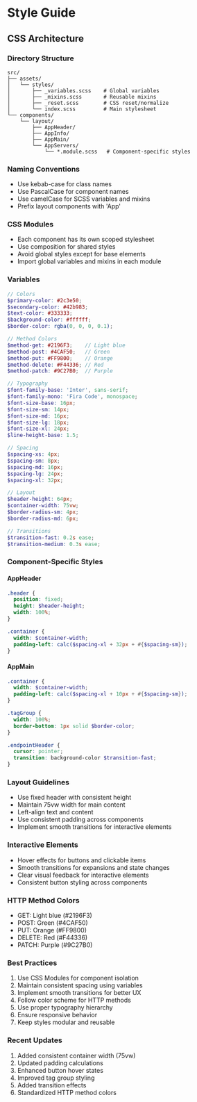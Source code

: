 # Style Guide

## CSS Architecture

### Directory Structure
```
src/
├── assets/
│   └── styles/
│       ├── _variables.scss    # Global variables
│       ├── _mixins.scss       # Reusable mixins
│       ├── _reset.scss        # CSS reset/normalize
│       └── index.scss         # Main stylesheet
└── components/
    └── layout/
        ├── AppHeader/
        ├── AppInfo/
        ├── AppMain/
        └── AppServers/
            └── *.module.scss   # Component-specific styles
```

### Naming Conventions
- Use kebab-case for class names
- Use PascalCase for component names
- Use camelCase for SCSS variables and mixins
- Prefix layout components with 'App'

### CSS Modules
- Each component has its own scoped stylesheet
- Use composition for shared styles
- Avoid global styles except for base elements
- Import global variables and mixins in each module

### Variables
```scss
// Colors
$primary-color: #2c3e50;
$secondary-color: #42b983;
$text-color: #333333;
$background-color: #ffffff;
$border-color: rgba(0, 0, 0, 0.1);

// Method Colors
$method-get: #2196F3;    // Light blue
$method-post: #4CAF50;   // Green
$method-put: #FF9800;    // Orange
$method-delete: #F44336; // Red
$method-patch: #9C27B0;  // Purple

// Typography
$font-family-base: 'Inter', sans-serif;
$font-family-mono: 'Fira Code', monospace;
$font-size-base: 16px;
$font-size-sm: 14px;
$font-size-md: 16px;
$font-size-lg: 18px;
$font-size-xl: 24px;
$line-height-base: 1.5;

// Spacing
$spacing-xs: 4px;
$spacing-sm: 8px;
$spacing-md: 16px;
$spacing-lg: 24px;
$spacing-xl: 32px;

// Layout
$header-height: 64px;
$container-width: 75vw;
$border-radius-sm: 4px;
$border-radius-md: 6px;

// Transitions
$transition-fast: 0.2s ease;
$transition-medium: 0.3s ease;
```

### Component-Specific Styles

#### AppHeader
```scss
.header {
  position: fixed;
  height: $header-height;
  width: 100%;
}

.container {
  width: $container-width;
  padding-left: calc($spacing-xl + 32px + #{$spacing-sm});
}
```

#### AppMain
```scss
.container {
  width: $container-width;
  padding-left: calc($spacing-xl + 10px + #{$spacing-sm});
}

.tagGroup {
  width: 100%;
  border-bottom: 1px solid $border-color;
}

.endpointHeader {
  cursor: pointer;
  transition: background-color $transition-fast;
}
```

### Layout Guidelines
- Use fixed header with consistent height
- Maintain 75vw width for main content
- Left-align text and content
- Use consistent padding across components
- Implement smooth transitions for interactive elements

### Interactive Elements
- Hover effects for buttons and clickable items
- Smooth transitions for expansions and state changes
- Clear visual feedback for interactive elements
- Consistent button styling across components

### HTTP Method Colors
- GET: Light blue (#2196F3)
- POST: Green (#4CAF50)
- PUT: Orange (#FF9800)
- DELETE: Red (#F44336)
- PATCH: Purple (#9C27B0)

### Best Practices
1. Use CSS Modules for component isolation
2. Maintain consistent spacing using variables
3. Implement smooth transitions for better UX
4. Follow color scheme for HTTP methods
5. Use proper typography hierarchy
6. Ensure responsive behavior
7. Keep styles modular and reusable

### Recent Updates
1. Added consistent container width (75vw)
2. Updated padding calculations
3. Enhanced button hover states
4. Improved tag group styling
5. Added transition effects
6. Standardized HTTP method colors
